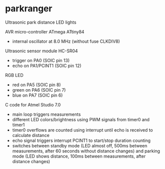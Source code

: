 # parkranger
Ultrasonic park distance LED lights

AVR micro-controller ATmega ATtiny84
 - internal oscillator at 8.0 MHz (without fuse CLKDIV8)
 
Ultrasonic sensor module HC-SR04
 - trigger on PA0 (SOIC pin 13)
 - echo on PA1/PCINT1 (SOIC pin 12)

RGB LED
 - red on PA5 (SOIC pin 8)
 - green on PA6 (SOIC pin 7)
 - blue on PA7 (SOIC pin 6)

C code for Atmel Studio 7.0
 - main loop triggers measurements
 - different LED colors/brightness using PWM signals from timer0 and timer1
 - timer0 overflows are counted using interrupt until echo is received to calculate distance
 - echo signal triggers interrupt PCINT1 to start/stop duration counting
 - switches between standby mode (LED almost off, 500ms between measurements, after 60 seconds without distance changes) and parking mode (LED shows distance, 100ms between measurements, after distance changes)

